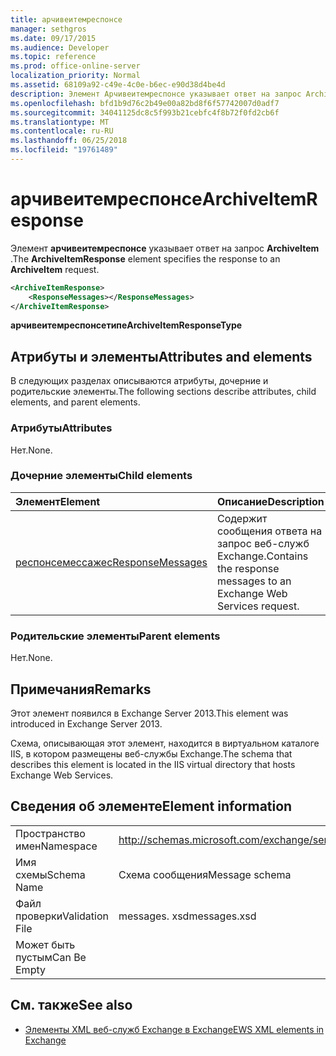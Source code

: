 ```yaml
---
title: арчивеитемреспонсе
manager: sethgros
ms.date: 09/17/2015
ms.audience: Developer
ms.topic: reference
ms.prod: office-online-server
localization_priority: Normal
ms.assetid: 68109a92-c49e-4c0e-b6ec-e90d38d4be4d
description: Элемент Арчивеитемреспонсе указывает ответ на запрос ArchiveItem.
ms.openlocfilehash: bfd1b9d76c2b49e00a82bd8f6f57742007d0adf7
ms.sourcegitcommit: 34041125dc8c5f993b21cebfc4f8b72f0fd2cb6f
ms.translationtype: MT
ms.contentlocale: ru-RU
ms.lasthandoff: 06/25/2018
ms.locfileid: "19761489"
---
```

# <a name="archiveitemresponse"></a><span data-ttu-id="1f91a-103">арчивеитемреспонсе</span><span class="sxs-lookup"><span data-stu-id="1f91a-103">ArchiveItemResponse</span></span>

<span data-ttu-id="1f91a-104">Элемент **арчивеитемреспонсе** указывает ответ на запрос **ArchiveItem** .</span><span class="sxs-lookup"><span data-stu-id="1f91a-104">The **ArchiveItemResponse** element specifies the response to an **ArchiveItem** request.</span></span> 
  
```XML
<ArchiveItemResponse>
    <ResponseMessages></ResponseMessages>
</ArchiveItemResponse>
```

 <span data-ttu-id="1f91a-105">**арчивеитемреспонсетипе**</span><span class="sxs-lookup"><span data-stu-id="1f91a-105">**ArchiveItemResponseType**</span></span>
## <a name="attributes-and-elements"></a><span data-ttu-id="1f91a-106">Атрибуты и элементы</span><span class="sxs-lookup"><span data-stu-id="1f91a-106">Attributes and elements</span></span>

<span data-ttu-id="1f91a-107">В следующих разделах описываются атрибуты, дочерние и родительские элементы.</span><span class="sxs-lookup"><span data-stu-id="1f91a-107">The following sections describe attributes, child elements, and parent elements.</span></span>
  
### <a name="attributes"></a><span data-ttu-id="1f91a-108">Атрибуты</span><span class="sxs-lookup"><span data-stu-id="1f91a-108">Attributes</span></span>

<span data-ttu-id="1f91a-109">Нет.</span><span class="sxs-lookup"><span data-stu-id="1f91a-109">None.</span></span>
  
### <a name="child-elements"></a><span data-ttu-id="1f91a-110">Дочерние элементы</span><span class="sxs-lookup"><span data-stu-id="1f91a-110">Child elements</span></span>

|<span data-ttu-id="1f91a-111">**Элемент**</span><span class="sxs-lookup"><span data-stu-id="1f91a-111">**Element**</span></span>|<span data-ttu-id="1f91a-112">**Описание**</span><span class="sxs-lookup"><span data-stu-id="1f91a-112">**Description**</span></span>|
|:-----|:-----|
|[<span data-ttu-id="1f91a-113">респонсемессажес</span><span class="sxs-lookup"><span data-stu-id="1f91a-113">ResponseMessages</span></span>](responsemessages.md) <br/> |<span data-ttu-id="1f91a-114">Содержит сообщения ответа на запрос веб-служб Exchange.</span><span class="sxs-lookup"><span data-stu-id="1f91a-114">Contains the response messages to an Exchange Web Services request.</span></span>  <br/> |
   
### <a name="parent-elements"></a><span data-ttu-id="1f91a-115">Родительские элементы</span><span class="sxs-lookup"><span data-stu-id="1f91a-115">Parent elements</span></span>

<span data-ttu-id="1f91a-116">Нет.</span><span class="sxs-lookup"><span data-stu-id="1f91a-116">None.</span></span>
  
## <a name="remarks"></a><span data-ttu-id="1f91a-117">Примечания</span><span class="sxs-lookup"><span data-stu-id="1f91a-117">Remarks</span></span>

<span data-ttu-id="1f91a-118">Этот элемент появился в Exchange Server 2013.</span><span class="sxs-lookup"><span data-stu-id="1f91a-118">This element was introduced in Exchange Server 2013.</span></span>
  
<span data-ttu-id="1f91a-119">Схема, описывающая этот элемент, находится в виртуальном каталоге IIS, в котором размещены веб-службы Exchange.</span><span class="sxs-lookup"><span data-stu-id="1f91a-119">The schema that describes this element is located in the IIS virtual directory that hosts Exchange Web Services.</span></span>
  
## <a name="element-information"></a><span data-ttu-id="1f91a-120">Сведения об элементе</span><span class="sxs-lookup"><span data-stu-id="1f91a-120">Element information</span></span>

|||
|:-----|:-----|
|<span data-ttu-id="1f91a-121">Пространство имен</span><span class="sxs-lookup"><span data-stu-id="1f91a-121">Namespace</span></span>  <br/> |http://schemas.microsoft.com/exchange/services/2006/messages  <br/> |
|<span data-ttu-id="1f91a-122">Имя схемы</span><span class="sxs-lookup"><span data-stu-id="1f91a-122">Schema Name</span></span>  <br/> |<span data-ttu-id="1f91a-123">Схема сообщения</span><span class="sxs-lookup"><span data-stu-id="1f91a-123">Message schema</span></span>  <br/> |
|<span data-ttu-id="1f91a-124">Файл проверки</span><span class="sxs-lookup"><span data-stu-id="1f91a-124">Validation File</span></span>  <br/> |<span data-ttu-id="1f91a-125">messages. xsd</span><span class="sxs-lookup"><span data-stu-id="1f91a-125">messages.xsd</span></span>  <br/> |
|<span data-ttu-id="1f91a-126">Может быть пустым</span><span class="sxs-lookup"><span data-stu-id="1f91a-126">Can Be Empty</span></span>  <br/> ||
   
## <a name="see-also"></a><span data-ttu-id="1f91a-127">См. также</span><span class="sxs-lookup"><span data-stu-id="1f91a-127">See also</span></span>

- [<span data-ttu-id="1f91a-128">Элементы XML веб-служб Exchange в Exchange</span><span class="sxs-lookup"><span data-stu-id="1f91a-128">EWS XML elements in Exchange</span></span>](ews-xml-elements-in-exchange.md)

